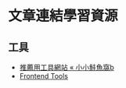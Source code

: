 # 文章連結學習資源

## 工具
* [推薦用工具網站 « 小小鮭魚窩b](http://salmon.logdown.com/posts/199383-recommended-tools-web-site)
* [Frontend Tools](http://fredsarmento.me/frontend-tools/)